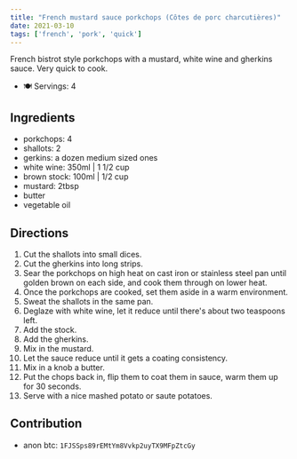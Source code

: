 ```yaml
---
title: "French mustard sauce porkchops (Côtes de porc charcutières)"
date: 2021-03-10
tags: ['french', 'pork', 'quick']
---
```


French bistrot style porkchops with a mustard, white wine and gherkins sauce. Very quick to cook.

- 🍽️ Servings: 4

## Ingredients

- porkchops: 4
- shallots: 2
- gerkins: a dozen medium sized ones
- white wine: 350ml | 1 1/2 cup
- brown stock: 100ml | 1/2 cup
- mustard: 2tbsp
- butter
- vegetable oil

## Directions

1. Cut the shallots into small dices.
2. Cut the gherkins into long strips.
3. Sear the porkchops on high heat on cast iron or stainless steel pan until golden brown on each side, and cook them through on lower heat.
4. Once the porkchops are cooked, set them aside in a warm environment.
5. Sweat the shallots in the same pan.
6. Deglaze with white wine, let it reduce until there's about two teaspoons left.
7. Add the stock.
8. Add the gherkins.
9. Mix in the mustard.
10. Let the sauce reduce until it gets a coating consistency.
11. Mix in a knob a butter.
12. Put the chops back in, flip them to coat them in sauce, warm them up for 30 seconds.
13. Serve with a nice mashed potato or saute potatoes.

## Contribution

- anon btc: `1FJSSps89rEMtYm8Vvkp2uyTX9MFpZtcGy`
